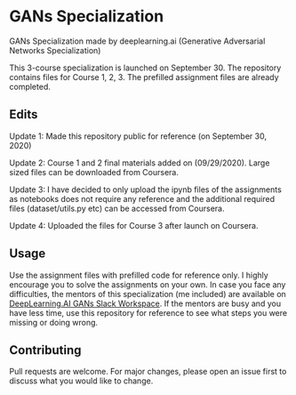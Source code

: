 # GANs Specialization

GANs Specialization made by deeplearning.ai (Generative Adversarial Networks Specialization)

This 3-course specialization is launched on September 30. The repository contains files for Course 1, 2, 3. The prefilled assignment files are already completed.


## Edits
Update 1: Made this repository public for reference (on September 30, 2020)

Update 2: Course 1 and 2 final materials added on (09/29/2020). Large sized files can be downloaded from Coursera.

Update 3: I have decided to only upload the ipynb files of the assignments as notebooks does not require any reference and the additional required files (dataset/utils.py etc) can be accessed from Coursera.

Update 4: Uploaded the files for Course 3 after launch on Coursera.


## Usage
Use the assignment files with prefilled code for reference only. I highly encourage you to solve the assignments on your own. In case you face any difficulties, the mentors of this specialization (me included) are available on [DeepLearning.AI GANs Slack Workspace](https://join.slack.com/t/deeplearningaigans/shared_invite/zt-hcngsgle-AiTpdD45jaT0IVOibkh9eQ). If the mentors are busy and you have less time, use this repository for reference to see what steps you were missing or doing wrong.


## Contributing
Pull requests are welcome. For major changes, please open an issue first to discuss what you would like to change.
